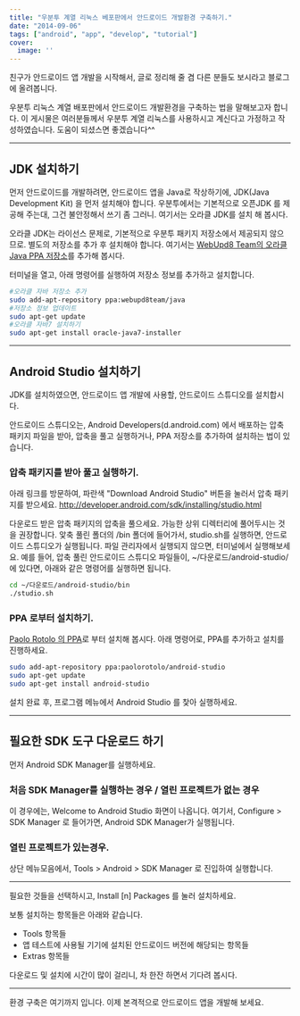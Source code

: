 ```yaml
---
title: "우분투 계열 리눅스 베포판에서 안드로이드 개발환경 구축하기."
date: "2014-09-06"
tags: ["android", "app", "develop", "tutorial"]
cover:
  image: ''
---
```


친구가 안드로이드 앱 개발을 시작해서, 글로 정리해 줄 겸 다른 분들도 보시라고 블로그에 올려봅니다.

우분투 리눅스 계열 배포판에서 안드로이드 개발환경을 구축하는 법을 말해보고자 합니다.
이 게시물은 여러분들께서 우분투 계열 리눅스를 사용하시고 계신다고 가정하고 작성하였습니다.
도움이 되셨스면 좋겠습니다^^

---

## JDK 설치하기

먼저 안드로이드를 개발하려면, 안드로이드 앱을 Java로 작상하기에, JDK(Java Development Kit) 을 먼저 설치해야 합니다.
우분투에서는 기본적으로 오픈JDK 를 제공해 주는대, 그건 불안정해서 쓰기 좀 그러니. 여기서는 오라클 JDK를 설치 해 봅시다.

오라클 JDK는 라이선스 문제로, 기본적으로 우분투 패키지 저장소에서 제공되지 않으므로. 별도의 저장소를 추가 후 설치해야 합니다.
여기서는 <a href="https://launchpad.net/~webupd8team/+archive/ubuntu/java">WebUpd8 Team의 오라클 Java PPA 저장소</a>를 추가해 봅시다.

터미널을 열고, 아래 명령어를 실행하여 저장소 정보를 추가하고 설치합니다.
```bash
#오라클 자바 저장소 추가
sudo add-apt-repository ppa:webupd8team/java
#저장소 정보 업데이트
sudo apt-get update
#오라클 자바7 설치하기
sudo apt-get install oracle-java7-installer
```

---

## Android Studio 설치하기

JDK를 설치하였으면, 안드로이드 앱 개발에 사용할, 안드로이드 스튜디오를 설치합시다.

안드로이드 스튜디오는, Android Developers(d.android.com) 에서 배포하는 압축 패키지 파일을 받아, 압축을 풀고 실행하거나,
PPA 저장소를 추가하여 설치하는 법이 있습니다.

### 압축 패키지를 받아 풀고 실행하기.

아래 링크를 방문하여, 파란색 "Download Android Studio" 버튼을 눌러서 압축 패키지를 받으세요.
<a href="http://developer.android.com/sdk/installing/studio.html">http://developer.android.com/sdk/installing/studio.html</a>

다운로드 받은 압축 패키지의 압축을 풀으세요. 가능한 상위 디렉터리에 풀어두시는 것을 권장합니다.
앛축 풀린 폴더의 /bin 폴더에 들어가서, studio.sh를 실행하면, 안드로이드 스튜디오가 실행됩니다.
파일 관리자에서 실행되지 않으면, 터미널에서 실행해보세요.
예를 들어, 압축 풀린 안드로이드 스튜디오 파일들이, ~/다운로드/android-studio/ 에 있다면, 아래와 같은 명령어를 실행하면 됩니다.

```bash
cd ~/다운로드/android-studio/bin
./studio.sh
```

### PPA 로부터 설치하기.

<a href="https://launchpad.net/~paolorotolo/+archive/ubuntu/android-studio">Paolo Rotolo 의 PPA</a>로 부터 설치해 봅시다.
아래 명령어로, PPA를 추가하고 설치를 진행하세요.

```bash
sudo add-apt-repository ppa:paolorotolo/android-studio
sudo apt-get update
sudo apt-get install android-studio
```

설치 완료 후, 프로그램 메뉴에서 Android Studio 를 찿아 실행하세요.

---

## 필요한 SDK 도구 다운로드 하기

먼저 Android SDK Manager를 실행하세요.

### 처음 SDK Manager를 실행하는 경우 / 열린 프로젝트가 없는 경우

이 경우에는, Welcome to Android Studio 화면이 나옵니다.
여기서, Configure > SDK Manager 로 들어가면, Android SDK Manager가 실행됩니다.

### 열린 프로젝트가 있는경우.

상단 메뉴모음에서, Tools > Android > SDK Manager 로 진입하여 실행합니다.

---

필요한 것들을 선택하시고, Install [n] Packages 를 눌러 설치하세요.

보통 설치하는 항목들은 아래와 같습니다.

* Tools 항목들
* 앱 테스트에 사용될 기기에 설치된 안드로이드 버전에 해당되는 항목들
* Extras 항목들

다운로드 및 설치에 시간이 많이 걸리니, 차 한잔 하면서 기다려 봅시다.

---

환경 구축은 여기까지 입니다. 이제 본격적으로 안드로이드 앱을 개발해 보세요.
